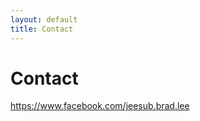 ```yaml
---
layout: default
title: Contact
---
```


<div id="contact">
	<h1 class="pageTitle">Contact</h1>
	<div class="contactContent">
		<a href="https://www.facebook.com/jeesub.brad.lee">https://www.facebook.com/jeesub.brad.lee</a>
	</div>
</div>
